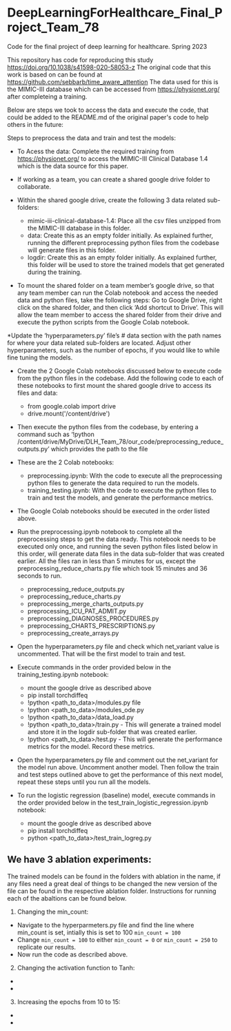 # DeepLearningForHealthcare_Final_Project_Team_78
Code for the final project of deep learning for healthcare. Spring 2023

This repository has code for reproducing this study https://doi.org/10.1038/s41598-020-58053-z
The original code that this work is based on can be found at https://github.com/sebbarb/time_aware_attention
The data used for this is the MIMIC-III database which can be accessed from https://physionet.org/ after completeing a training.

Below are steps we took to access the data and execute the code, that could be added to the README.md of the original paper's code to help others in the future:

Steps to preprocess the data and train and test the models:

* To Acess the data: Complete the required training from https://physionet.org/ to access the MIMIC-III  Clinical Database 1.4 which is the data source for this paper. 

* If working as a team, you can create a shared google drive folder to collaborate.
* Within the shared google drive, create the following 3 data related sub-folders:
  * mimic-iii-clinical-database-1.4: Place all the csv files unzipped from the MIMIC-III database in this folder. 
  * data: Create this as an empty folder initially. As explained further, running the different preprocessing python files from the codebase will generate files in this  folder.
  * logdir: Create this as an empty folder initially. As explained further, this folder will be used to store the trained models that get generated during the training.

* To mount the shared folder on a team member’s google drive, so that any team member can run the Colab notebook and access the needed data and python files, take the following steps: Go to Google Drive, right click on the shared folder, and then click ‘Add shortcut to Drive’. This will allow the team member to access the shared folder from their drive and execute the python scripts from the Google Colab notebook.

*Update the ‘hyperparameters.py’ file’s # data section with the path names for where your data related sub-folders are located. Adjust other hyperparameters, such as the number of epochs, if you would like to while fine tuning the models. 
* Create the 2 Google Colab notebooks discussed below to execute code from the python files in the codebase. Add the following code to each of these notebooks to first mount the shared google drive to access its files and data:
  * from google.colab import drive
  * drive.mount('/content/drive')
* Then execute the python files from the codebase, by entering a command such as ‘!python /content/drive/MyDrive/DLH_Team_78/our_code/preprocessing_reduce_outputs.py’ which provides the path to the file  

* These are the 2 Colab notebooks:
  * preprocessing.ipynb: With the code to execute all the preprocessing  python files to generate the data required to run the models.
  * training_testing.ipynb: With the code to execute the python files to train and test the models, and generate the performance metrics.
* The Google Colab notebooks should be executed in the order listed above.

* Run the preprocessing.ipynb notebook to complete all the preprocessing steps to get the data ready. This notebook needs to be executed only once, and running the seven python files listed below in this order, will generate data files in the data sub-folder that was created earlier. All the files ran in less than 5 minutes for us, except the preprocessing_reduce_charts.py file which took 15 minutes and 36 seconds to run. 
  * preprocessing_reduce_outputs.py 
  * preprocessing_reduce_charts.py 
  * preprocessing_merge_charts_outputs.py 
  * preprocessing_ICU_PAT_ADMIT.py 
  * preprocessing_DIAGNOSES_PROCEDURES.py
  *  preprocessing_CHARTS_PRESCRIPTIONS.py 
  *  preprocessing_create_arrays.py 
  
* Open the hyperparameters.py file and check which net_variant value is uncommented. That will be the first model to train and test.  
* Execute commands in the order provided below in the training_testing.ipynb notebook:
  * mount the google drive as described above
  * pip install torchdiffeq
  * !python <path_to_data>/modules.py file
  * !python <path_to_data>/modules_ode.py
  * !python <path_to_data>/data_load.py
  * !python <path_to_data>/train.py - This will generate a trained model and store it in the logdir sub-folder that was created earlier.
  * !python <path_to_data>/test.py - This will generate the performance metrics for the model. Record these metrics. 
  
* Open the hyperparameters.py file and comment out the net_variant for the model run above. Uncomment another model. Then follow the train and test steps outlined above to get the performance of this next model, repeat these steps until you run all the models.
* To run the logistic regression (baseline) model, execute commands in the order provided below in the test_train_logistic_regression.ipynb notebook: 
  * mount the google drive as described above
  * pip install torchdiffeq
  * python <path_to_data>/test_train_logreg.py
  
  
## We have 3 ablation experiments: 
The trained models can be found in the folders with ablation in the name, if any files need a great deal of things to be changed the new version of the file can be found in the respective ablation folder.  Instructions for running each of the abaltions can be found below.

1) Changing the min_count: 
* Navigate to the hyperparmeters.py file and find the line where min_count is set, intially this is set to 100 `min_count = 100` 
* Change `min_count = 100` to either `min_count = 0` or `min_count = 250` to replicate our results.
* Now run the code as described above.

2) Changing the activation function to Tanh:
*
*

3) Increasing the epochs from 10 to 15:
*
*


